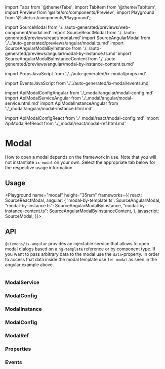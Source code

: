 import Tabs from '@theme/Tabs';
import TabItem from '@theme/TabItem';
import Preview from '@site/src/components/Preview';
import Playground from '@site/src/components/Playground';

import SourceModal from './../auto-generated/previews/web-component/modal.md'
import SourceReactModal from './../auto-generated/previews/react/modal.md'
import SourceAngularModal from './../auto-generated/previews/angular/modal.ts.md'
import SourceAngularModalByInstance from './../auto-generated/previews/angular/modal-by-instance.ts.md'
import SourceAngularModalByInstanceContent from './../auto-generated/previews/angular/modal-by-instance-content.ts.md'

import PropsJavaScript from './../auto-generated/ix-modal/props.md'

import EventsJavaScript from './../auto-generated/ix-modal/events.md'

import ApiModalConfigAngular from './\_modal/angular/modal-config.md'
import ApiModalServiceAngular from './\_modal/angular/modal-service.html.md'
import ApiModalInstanceAngular from './\_modal/angular/modal-instance.html.md'

import ApiModalConfigReact from './\_modal/react/modal-config.md'
import ApiModalRefReact from './\_modal/react/modal-ref.html.md'

# Modal

How to open a modal depends on the framework in use. Note that you will not instantiate `ix-modal` on your own.
Select the appropriate tab below for the respective usage information.

## Usage

<Playground
name="modal" height="35rem"
frameworks={{
  react: SourceReactModal,
  angular: {
    'modal-by-template.ts': SourceAngularModal,
    "modal-by-instance.ts": SourceAngularModalByInstance,
    "modal-by-instance-content.ts": SourceAngularModalByInstanceContent,
    },
  javascript: SourceModal,
}}>
</Playground>

## API

<Tabs>
  <TabItem value="Angular">
    <code>@siemens/ix-angular</code> provides an injectable service that allows to open modal dialogs based on a <code>ng-template</code> reference or by component type.
If you want to pass arbitrary data to the modal use the <code>data</code>-property. In order to access that data inside the modal template use <code>let-modal</code> as seen in the angular example above.<br /><br />
    <h3>ModalService</h3>
    <ApiModalServiceAngular />
    <h3>ModalConfig</h3>
    <ApiModalConfigAngular />
    <h3>ModalInstance</h3>
    <ApiModalInstanceAngular />

  </TabItem>
  <TabItem value="React">
    <h3>ModalConfig</h3>
    <ApiModalConfigReact />
    <h3>ModalRef</h3>
    <ApiModalRefReact />
  </TabItem>
  <TabItem value="JavaScript">
    <h3>Properties</h3>
    <PropsJavaScript />
    <h3>Events</h3>
    <EventsJavaScript />
  </TabItem>
</Tabs>
